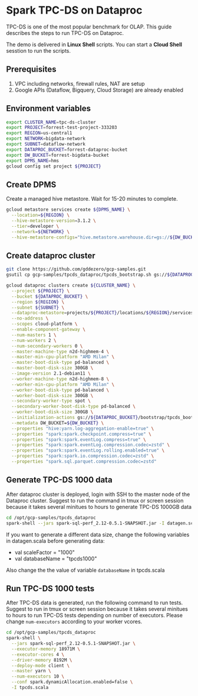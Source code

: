 # Spark TPC-DS on Dataproc
TPC-DS is one of the most popular benchmark for OLAP. This guide describes the steps to run TPC-DS on Dataproc.

The demo is delivered in **Linux Shell** scripts. You can start a **Cloud Shell** sesstion to run the scripts.
## Prerequisites

1. VPC including networks, firewall rules, NAT are setup
2. Google APIs (Dataflow, Bigquery, Cloud Storage) are already enabled

## Environment variables

```bash
export CLUSTER_NAME=tpc-ds-cluster
export PROJECT=forrest-test-project-333203
export REGION=us-central1
export NETWORK=bigdata-network
export SUBNET=dataflow-network
export DATAPROC_BUCKET=forrest-dataproc-bucket
export DW_BUCKET=forrest-bigdata-bucket
export DPMS_NAME=hms
gcloud config set project ${PROJECT}
```

## Create DPMS

Create a managed hive metastore. Wait for 15-20 minutes to complete.
```bash
gcloud metastore services create ${DPMS_NAME} \
  --location=${REGION} \
  --hive-metastore-version=3.1.2 \
  --tier=developer \
  --network=${NETWORK} \
  --hive-metastore-configs="hive.metastore.warehouse.dir=gs://${DW_BUCKET}/dw"
```

## Create dataproc cluster
```bash
git clone https://github.com/gddezero/gcp-samples.git
gsutil cp gcp-samples/tpcds_dataproc/tpcds_bootstrap.sh gs://${DATAPROC_BUCKET}/bootstrap/

gcloud dataproc clusters create ${CLUSTER_NAME} \
  --project ${PROJECT} \
  --bucket ${DATAPROC_BUCKET} \
  --region ${REGION} \
  --subnet ${SUBNET} \
  --dataproc-metastore=projects/${PROJECT}/locations/${REGION}/services/${DPMS_NAME} \
  --no-address \
  --scopes cloud-platform \
  --enable-component-gateway \
  --num-masters 1 \
  --num-workers 2 \
  --num-secondary-workers 0 \
  --master-machine-type n2d-highmem-4 \
  --master-min-cpu-platform "AMD Milan" \
  --master-boot-disk-type pd-balanced \
  --master-boot-disk-size 300GB \
  --image-version 2.1-debian11 \
  --worker-machine-type n2d-highmem-8 \
  --worker-min-cpu-platform "AMD Milan" \
  --worker-boot-disk-type pd-balanced \
  --worker-boot-disk-size 300GB \
  --secondary-worker-type spot \
  --secondary-worker-boot-disk-type pd-balanced \
  --worker-boot-disk-size 300GB \
  --initialization-actions gs://${DATAPROC_BUCKET}/bootstrap/tpcds_bootstrap.sh \
  --metadata DW_BUCKET=${DW_BUCKET} \
  --properties "hive:yarn.log-aggregation-enable=true" \
  --properties "spark:spark.checkpoint.compress=true" \
  --properties "spark:spark.eventLog.compress=true" \
  --properties "spark:spark.eventLog.compression.codec=zstd" \
  --properties "spark:spark.eventLog.rolling.enabled=true" \
  --properties "spark:spark.io.compression.codec=zstd" \
  --properties "spark.sql.parquet.compression.codec=zstd" 
```

## Generate TPC-DS 1000 data

After dataproc cluster is deployed, login with SSH to the master node of the Dataproc cluster. Suggest to run the command in tmux or screen session because it takes several minitues to hours to generate TPC-DS 1000GB data

```bash
cd /opt/gcp-samples/tpcds_dataproc
spark-shell --jars spark-sql-perf_2.12-0.5.1-SNAPSHOT.jar -I datagen.scala
```

If you want to generate a different data size, change the following variables in datagen.scala before generating data:

- val scaleFactor = "1000"
- val databaseName = "tpcds1000"

Also change the the value of variable `databaseName` in tpcds.scala

## Run TPC-DS 1000 tests

After TPC-DS data is generated, run the following command to run tests. Suggest to run in tmux or screen session because it takes several minitues to hours to run TPC-DS tests depending on number of executors. Please change `num-executors` according to your worker vcores.

```bash
cd /opt/gcp-samples/tpcds_dataproc
spark-shell \
  --jars spark-sql-perf_2.12-0.5.1-SNAPSHOT.jar \
  --executor-memory 18971M \
  --executor-cores 4 \
  --driver-memory 8192M \
  --deploy-mode client \
  --master yarn \
  --num-executors 10 \
  --conf spark.dynamicAllocation.enabled=false \
  -I tpcds.scala
```
